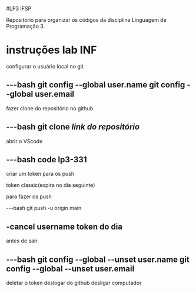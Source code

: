 #LP3 IFSP

Repositório para organizar os códigos da disciplina Linguagem de Programação 3.

# instruções lab INF

configurar o usuário local no git

   ---bash
git config --global user.name
git config --global user.email
   ---

fazer clone do repositório no github

   ---bash
git clone *link do repositório*
   ---

abrir o VScode

   ---bash
code lp3-331
   ---

criar um token para os push

token classic(expira no dia seguinte)

para fazer os push

   ---bash
git push -u origin main

-cancel
username
token do dia
   ---

antes de sair

   ---bash
git config --global --unset user.name
git config --global --unset user.email
   ---

deletar o token
deslogar do github
desligar computador